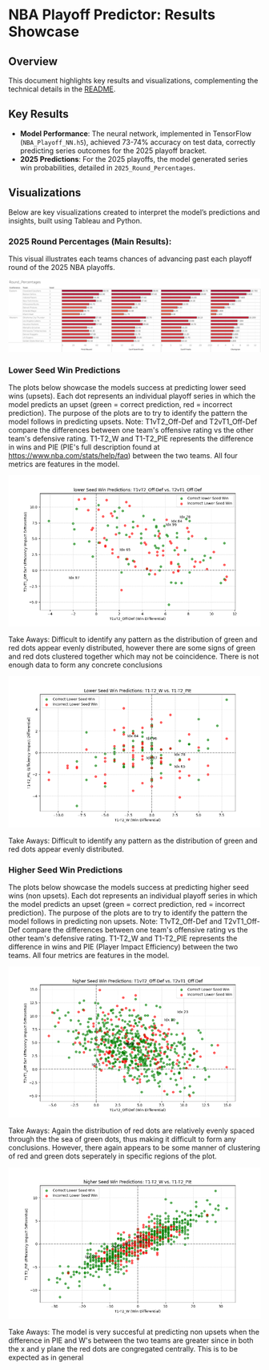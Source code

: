 # NBA Playoff Predictor: Results Showcase

## Overview
This document highlights key results and visualizations, complementing the technical details in the [README](README.md).

## Key Results
- **Model Performance**: The neural network, implemented in TensorFlow (`NBA_Playoff_NN.h5`), achieved 73-74% accuracy on test data, correctly predicting series outcomes for the 2025 playoff bracket.
- **2025 Predictions**: For the 2025 playoffs, the model generated series win probabilities, detailed in `2025_Round_Percentages`.

## Visualizations
Below are key visualizations created to interpret the model’s predictions and insights, built using Tableau and Python.

### 2025 Round Percentages (Main Results):
This visual illustrates each teams chances of advancing past each playoff round of the 2025 NBA playoffs.

![2025_Round_Percentages](Visualizations/2025_Round_Percentages.png)

### Lower Seed Win Predictions
The plots below showcase the models success at predicting lower seed wins (upsets). Each dot represents an individual playoff series in which the model predicts an upset (green = correct prediction, red = incorrect prediction). The purpose of the plots are to try to identify the pattern the model follows in predicting upsets. 
Note: T1vT2_Off-Def and T2vT1_Off-Def compare the differences between one team's offensive rating vs the other team's defensive rating. T1-T2_W and T1-T2_PIE represents the difference in wins and PIE (PIE's full description found at https://www.nba.com/stats/help/faq) between the two teams. All four metrics are features in the model.

![Lower Seed Win Predictions](Visualizations/Lower_Seed_Win_Predictions_OffvDef.png)

Take Aways: Difficult to identify any pattern as the distribution of green and red dots appear evenly distributed, however there are some signs of green and red dots clustered together which may not be coincidence. There is not enough data to form any concrete conclusions

![Lower Seed Win Predictions](Visualizations/Lower_Seed_Win_Predictions_WvPIE.png)

Take Aways: Difficult to identify any pattern as the distribution of green and red dots appear evenly distributed.

### Higher Seed Win Predictions
The plots below showcase the models success at predicting higher seed wins (non upsets). Each dot represents an individual playoff series in which the model predicts an upset (green = correct prediction, red = incorrect prediction). The purpose of the plots are to try to identify the pattern the model follows in predicting non upsets. 
Note: T1vT2_Off-Def and T2vT1_Off-Def compare the differences between one team's offensive rating vs the other team's defensive rating. T1-T2_W and T1-T2_PIE represents the difference in wins and PIE (Player Impact Efficiency) between the two teams. All four metrics are features in the model.

![Higher Seed Win Predictions](Visualizations/higher_Seed_Win_Predictions_OffvDef.png)

Take Aways: Again the distribution of red dots are relatively evenly spaced through the the sea of green dots, thus making it difficult to form any conclusions. However, there again appears to be some manner of clustering of red and green dots seperately in specific regions of the plot.

![Higher Seed Win Predictions](Visualizations/higher_Seed_Win_Predictions_WvPIE.png)

Take Aways: The model is very succesful at predicting non upsets when the difference in PIE and W's between the two teams are greater since in both the x and y plane the red dots are congregated centrally. This is to be expected as in general 


